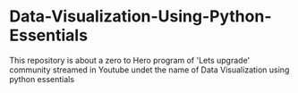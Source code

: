 # Data-Visualization-Using-Python-Essentials
This repository is about a zero to Hero program of 'Lets upgrade' community streamed in Youtube undet the name of Data Visualization using python essentials
